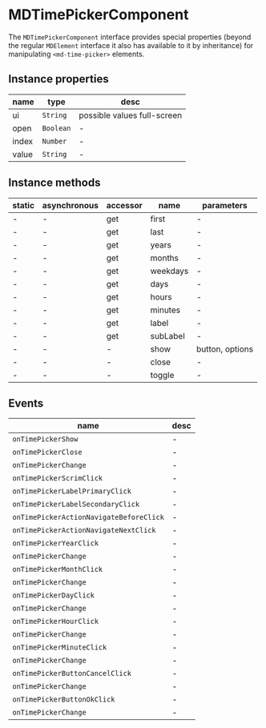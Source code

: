 # MDTimePickerComponent
The `MDTimePickerComponent` interface provides special properties (beyond the regular `MDElement` interface it also has available to it by inheritance) for manipulating `<md-time-picker>` elements.

## Instance properties

name|type|desc
---|---|---
ui|`String`|possible values full-screen
open|`Boolean`|-
index|`Number`|-
value|`String`|-

## Instance methods

static|asynchronous|accessor|name|parameters
---|---|---|---|---
-|-|get |first|-
-|-|get |last|-
-|-|get |years|-
-|-|get |months|-
-|-|get |weekdays|-
-|-|get |days|-
-|-|get |hours|-
-|-|get |minutes|-
-|-|get |label|-
-|-|get |subLabel|-
-|-|-|show|button, options
-|-|-|close|-
-|-|-|toggle|-

## Events

name|desc
---|---
`onTimePickerShow`|-
`onTimePickerClose`|-
`onTimePickerChange`|-
`onTimePickerScrimClick`|-
`onTimePickerLabelPrimaryClick`|-
`onTimePickerLabelSecondaryClick`|-
`onTimePickerActionNavigateBeforeClick`|-
`onTimePickerActionNavigateNextClick`|-
`onTimePickerYearClick`|-
`onTimePickerChange`|-
`onTimePickerMonthClick`|-
`onTimePickerChange`|-
`onTimePickerDayClick`|-
`onTimePickerChange`|-
`onTimePickerHourClick`|-
`onTimePickerChange`|-
`onTimePickerMinuteClick`|-
`onTimePickerChange`|-
`onTimePickerButtonCancelClick`|-
`onTimePickerChange`|-
`onTimePickerButtonOkClick`|-
`onTimePickerChange`|-
